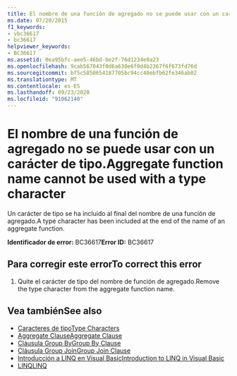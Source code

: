 ```yaml
---
title: El nombre de una función de agregado no se puede usar con un carácter de tipo.
ms.date: 07/20/2015
f1_keywords:
- vbc36617
- bc36617
helpviewer_keywords:
- BC36617
ms.assetid: 0ea95bfc-aee5-46bd-be2f-76d1234e0a23
ms.openlocfilehash: 9cab567043f0d6a630e6f0d4b2367f6f673fd76d
ms.sourcegitcommit: bf5c5850654187705bc94cc40ebfb62fe346ab02
ms.translationtype: MT
ms.contentlocale: es-ES
ms.lasthandoff: 09/23/2020
ms.locfileid: "91062140"
---
```

# <a name="aggregate-function-name-cannot-be-used-with-a-type-character"></a><span data-ttu-id="7444e-102">El nombre de una función de agregado no se puede usar con un carácter de tipo.</span><span class="sxs-lookup"><span data-stu-id="7444e-102">Aggregate function name cannot be used with a type character</span></span>

<span data-ttu-id="7444e-103">Un carácter de tipo se ha incluido al final del nombre de una función de agregado.</span><span class="sxs-lookup"><span data-stu-id="7444e-103">A type character has been included at the end of the name of an aggregate function.</span></span>  
  
 <span data-ttu-id="7444e-104">**Identificador de error:** BC36617</span><span class="sxs-lookup"><span data-stu-id="7444e-104">**Error ID:** BC36617</span></span>  
  
## <a name="to-correct-this-error"></a><span data-ttu-id="7444e-105">Para corregir este error</span><span class="sxs-lookup"><span data-stu-id="7444e-105">To correct this error</span></span>  
  
1. <span data-ttu-id="7444e-106">Quite el carácter de tipo del nombre de función de agregado.</span><span class="sxs-lookup"><span data-stu-id="7444e-106">Remove the type character from the aggregate function name.</span></span>  
  
## <a name="see-also"></a><span data-ttu-id="7444e-107">Vea también</span><span class="sxs-lookup"><span data-stu-id="7444e-107">See also</span></span>

- [<span data-ttu-id="7444e-108">Caracteres de tipo</span><span class="sxs-lookup"><span data-stu-id="7444e-108">Type Characters</span></span>](../programming-guide/language-features/data-types/type-characters.md)
- [<span data-ttu-id="7444e-109">Aggregate Clause</span><span class="sxs-lookup"><span data-stu-id="7444e-109">Aggregate Clause</span></span>](../language-reference/queries/aggregate-clause.md)
- [<span data-ttu-id="7444e-110">Cláusula Group By</span><span class="sxs-lookup"><span data-stu-id="7444e-110">Group By Clause</span></span>](../language-reference/queries/group-by-clause.md)
- [<span data-ttu-id="7444e-111">Cláusula Group Join</span><span class="sxs-lookup"><span data-stu-id="7444e-111">Group Join Clause</span></span>](../language-reference/queries/group-join-clause.md)
- [<span data-ttu-id="7444e-112">Introducción a LINQ en Visual Basic</span><span class="sxs-lookup"><span data-stu-id="7444e-112">Introduction to LINQ in Visual Basic</span></span>](../programming-guide/language-features/linq/introduction-to-linq.md)
- [<span data-ttu-id="7444e-113">LINQ</span><span class="sxs-lookup"><span data-stu-id="7444e-113">LINQ</span></span>](../programming-guide/language-features/linq/index.md)
